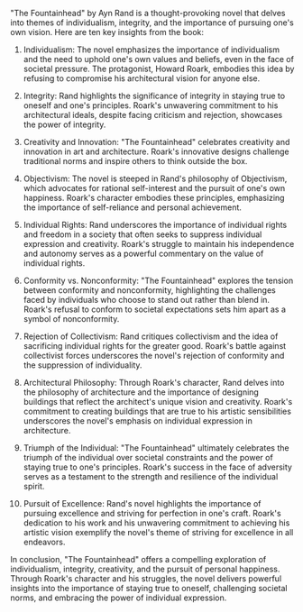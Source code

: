 "The Fountainhead" by Ayn Rand is a thought-provoking novel that delves into themes of individualism, integrity, and the importance of pursuing one's own vision. Here are ten key insights from the book:

1. Individualism: The novel emphasizes the importance of individualism and the need to uphold one's own values and beliefs, even in the face of societal pressure. The protagonist, Howard Roark, embodies this idea by refusing to compromise his architectural vision for anyone else.

2. Integrity: Rand highlights the significance of integrity in staying true to oneself and one's principles. Roark's unwavering commitment to his architectural ideals, despite facing criticism and rejection, showcases the power of integrity.

3. Creativity and Innovation: "The Fountainhead" celebrates creativity and innovation in art and architecture. Roark's innovative designs challenge traditional norms and inspire others to think outside the box.

4. Objectivism: The novel is steeped in Rand's philosophy of Objectivism, which advocates for rational self-interest and the pursuit of one's own happiness. Roark's character embodies these principles, emphasizing the importance of self-reliance and personal achievement.

5. Individual Rights: Rand underscores the importance of individual rights and freedom in a society that often seeks to suppress individual expression and creativity. Roark's struggle to maintain his independence and autonomy serves as a powerful commentary on the value of individual rights.

6. Conformity vs. Nonconformity: "The Fountainhead" explores the tension between conformity and nonconformity, highlighting the challenges faced by individuals who choose to stand out rather than blend in. Roark's refusal to conform to societal expectations sets him apart as a symbol of nonconformity.

7. Rejection of Collectivism: Rand critiques collectivism and the idea of sacrificing individual rights for the greater good. Roark's battle against collectivist forces underscores the novel's rejection of conformity and the suppression of individuality.

8. Architectural Philosophy: Through Roark's character, Rand delves into the philosophy of architecture and the importance of designing buildings that reflect the architect's unique vision and creativity. Roark's commitment to creating buildings that are true to his artistic sensibilities underscores the novel's emphasis on individual expression in architecture.

9. Triumph of the Individual: "The Fountainhead" ultimately celebrates the triumph of the individual over societal constraints and the power of staying true to one's principles. Roark's success in the face of adversity serves as a testament to the strength and resilience of the individual spirit.

10. Pursuit of Excellence: Rand's novel highlights the importance of pursuing excellence and striving for perfection in one's craft. Roark's dedication to his work and his unwavering commitment to achieving his artistic vision exemplify the novel's theme of striving for excellence in all endeavors.

In conclusion, "The Fountainhead" offers a compelling exploration of individualism, integrity, creativity, and the pursuit of personal happiness. Through Roark's character and his struggles, the novel delivers powerful insights into the importance of staying true to oneself, challenging societal norms, and embracing the power of individual expression.